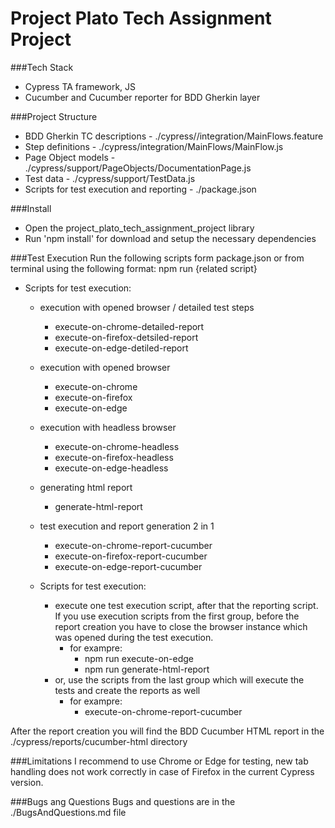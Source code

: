# Project Plato Tech Assignment Project

###Tech Stack
 - Cypress TA framework, JS
 - Cucumber and Cucumber reporter for BDD Gherkin layer

###Project Structure
 - BDD Gherkin TC descriptions - ./cypress//integration/MainFlows.feature
 - Step definitions - ./cypress/integration/MainFlows/MainFlow.js
 - Page Object models - ./cypress/support/PageObjects/DocumentationPage.js
 - Test data - ./cypress/support/TestData.js
 - Scripts for test execution and reporting - ./package.json

###Install
 - Open the project_plato_tech_assignment_project library
 - Run 'npm install' for download and setup the necessary dependencies

###Test Execution
Run the following scripts form package.json or from terminal using the following format:
npm run {related script}

 - Scripts for test execution:
   - execution with opened browser / detailed test steps 
     - execute-on-chrome-detailed-report 
     - execute-on-firefox-detsiled-report 
     - execute-on-edge-detiled-report 
     
   - execution with opened browser
     - execute-on-chrome
     - execute-on-firefox
     - execute-on-edge
     
   - execution with headless browser
     - execute-on-chrome-headless
     - execute-on-firefox-headless
     - execute-on-edge-headless
     
   - generating html report 
     - generate-html-report
     
   - test execution and report generation 2 in 1
     - execute-on-chrome-report-cucumber
     - execute-on-firefox-report-cucumber
     - execute-on-edge-report-cucumber

   - Scripts for test execution:
     - execute one test execution script, after that the reporting script. If you use execution scripts from the first group, before the report creation you have to close the browser instance which was opened during the test execution.
       - for exampre:
         - npm run execute-on-edge
         - npm run generate-html-report
     - or, use the scripts from the last group which will execute the tests and create the reports as well
       - for exampre:
           - execute-on-chrome-report-cucumber

After the report creation you will find the BDD Cucumber HTML report in the ./cypress/reports/cucumber-html directory

###Limitations
I recommend to use Chrome or Edge for testing, new tab handling does not work correctly in case of Firefox in the current Cypress version.

###Bugs ang Questions
Bugs and questions are in the ./BugsAndQuestions.md file